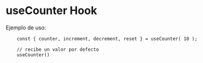 
# useCounter Hook

Ejemplo de uso:

```
    const { counter, increment, decrement, reset } = useCounter( 10 );

    // recibe un valor por defecto
    useCounter() 

```
